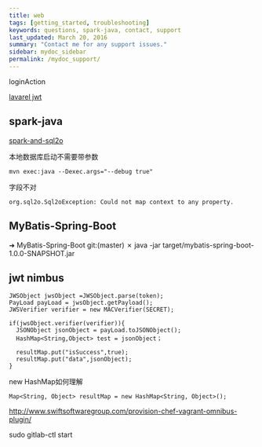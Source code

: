 ```yaml
---
title: web
tags: [getting_started, troubleshooting]
keywords: questions, spark-java, contact, support
last_updated: March 20, 2016
summary: "Contact me for any support issues."
sidebar: mydoc_sidebar
permalink: /mydoc_support/
---
```


loginAction

[lavarel jwt ](https://github.com/jnuc093/study_quickstart-intermediate.git)

## spark-java

[spark-and-sql2o](https://sparktutorials.github.io/2015/04/29/spark-and-sql2o.html)

  本地数据库启动不需要带参数

    mvn exec:java --Dexec.args="--debug true"

  字段不对

    org.sql2o.Sql2oException: Could not map context to any property.

## MyBatis-Spring-Boot
➜  MyBatis-Spring-Boot git:(master) ✗ java -jar target/mybatis-spring-boot-1.0.0-SNAPSHOT.jar    

## jwt nimbus

    JWSObject jwsObject =JWSObject.parse(token);
    PayLoad payLoad = jwsObject.getPayload();
    JWSVerifier verifier = new MACVerifier(SECRET);

    if(jwsObject.verifier(verifier)){
      JSONObject jsonObject = payLoad.toJSONObject();
      HashMap<String,Object> test = jsonObject；

      resultMap.put("isSuccess",true);
      resultMap.put("data",jsonObject);
    }

new HashMap如何理解

    Map<String, Object> resultMap = new HashMap<String, Object>();


http://www.swiftsoftwaregroup.com/provision-chef-vagrant-omnibus-plugin/

sudo gitlab-ctl start
